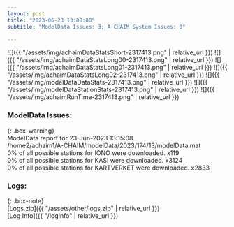 ```yaml
---
layout: post
title: "2023-06-23 13:00:00"
subtitle: "ModelData Issues: 3; A-CHAIM System Issues: 0"

---
```


![]({{ "/assets/img/achaimDataStatsShort-2317413.png" | relative_url }})
![]({{ "/assets/img/achaimDataStatsLong00-2317413.png" | relative_url }})
![]({{ "/assets/img/achaimDataStatsLong01-2317413.png" | relative_url }})
![]({{ "/assets/img/achaimDataStatsLong02-2317413.png" | relative_url }})
![]({{ "/assets/img/modelDataDataStats-2317413.png" | relative_url }})
![]({{ "/assets/img/modelDataStationStats-2317413.png" | relative_url }})
![]({{ "/assets/img/achaimRunTime-2317413.png" | relative_url }})


### ModelData Issues:  
  
{: .box-warning}  
 ModelData report for 23-Jun-2023 13:15:08   
 /home2/achaim1/A-CHAIM/modelData/2023/174/13/modelData.mat   
 0% of all possible stations for IONO were downloaded. x119   
 0% of all possible stations for KASI were downloaded. x3124   
 0% of all possible stations for KARTVERKET were downloaded. x2833   
  


### Logs:  
  
{: .box-note}  
[Logs.zip]({{ "/assets/other/logs.zip" | relative_url }})  
[Log Info]({{ "/logInfo" | relative_url }})  
